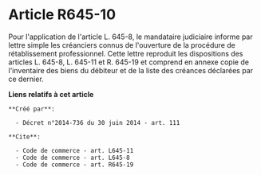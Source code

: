 # Article R645-10

Pour l'application de l'article L. 645-8, le mandataire judiciaire informe par lettre simple les créanciers connus de
l'ouverture de la procédure de rétablissement professionnel. Cette lettre reproduit les dispositions des articles L. 645-8,
L. 645-11 et R. 645-19 et comprend en annexe copie de l'inventaire des biens du débiteur et de la liste des créances
déclarées par ce dernier.

**Liens relatifs à cet article**

	**Créé par**:

	  - Décret n°2014-736 du 30 juin 2014 - art. 111

	**Cite**:

	  - Code de commerce - art. L645-11
	  - Code de commerce - art. L645-8
	  - Code de commerce - art. R645-19
